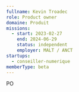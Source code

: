 ```yaml
---
fullname: Kevin Troadec
role: Product owner
domaine: Produit
missions:
  - start: 2023-02-27
    end: 2024-06-29
    status: independent
    employer: MALT / ANCT
startups:
  - conseiller-numerique
memberType: beta
---
```


PO 
